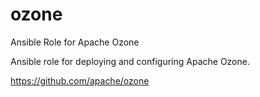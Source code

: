 # ozone
Ansible Role for Apache Ozone

Ansible role for deploying and configuring Apache Ozone.

https://github.com/apache/ozone


